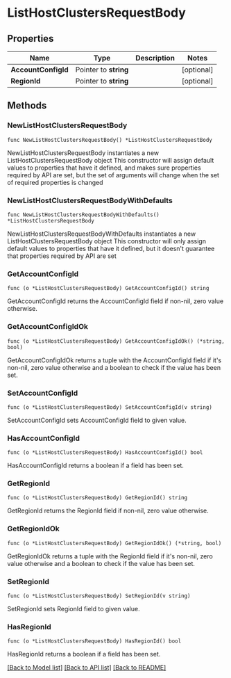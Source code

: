 # ListHostClustersRequestBody

## Properties

Name | Type | Description | Notes
------------ | ------------- | ------------- | -------------
**AccountConfigId** | Pointer to **string** |  | [optional] 
**RegionId** | Pointer to **string** |  | [optional] 

## Methods

### NewListHostClustersRequestBody

`func NewListHostClustersRequestBody() *ListHostClustersRequestBody`

NewListHostClustersRequestBody instantiates a new ListHostClustersRequestBody object
This constructor will assign default values to properties that have it defined,
and makes sure properties required by API are set, but the set of arguments
will change when the set of required properties is changed

### NewListHostClustersRequestBodyWithDefaults

`func NewListHostClustersRequestBodyWithDefaults() *ListHostClustersRequestBody`

NewListHostClustersRequestBodyWithDefaults instantiates a new ListHostClustersRequestBody object
This constructor will only assign default values to properties that have it defined,
but it doesn't guarantee that properties required by API are set

### GetAccountConfigId

`func (o *ListHostClustersRequestBody) GetAccountConfigId() string`

GetAccountConfigId returns the AccountConfigId field if non-nil, zero value otherwise.

### GetAccountConfigIdOk

`func (o *ListHostClustersRequestBody) GetAccountConfigIdOk() (*string, bool)`

GetAccountConfigIdOk returns a tuple with the AccountConfigId field if it's non-nil, zero value otherwise
and a boolean to check if the value has been set.

### SetAccountConfigId

`func (o *ListHostClustersRequestBody) SetAccountConfigId(v string)`

SetAccountConfigId sets AccountConfigId field to given value.

### HasAccountConfigId

`func (o *ListHostClustersRequestBody) HasAccountConfigId() bool`

HasAccountConfigId returns a boolean if a field has been set.

### GetRegionId

`func (o *ListHostClustersRequestBody) GetRegionId() string`

GetRegionId returns the RegionId field if non-nil, zero value otherwise.

### GetRegionIdOk

`func (o *ListHostClustersRequestBody) GetRegionIdOk() (*string, bool)`

GetRegionIdOk returns a tuple with the RegionId field if it's non-nil, zero value otherwise
and a boolean to check if the value has been set.

### SetRegionId

`func (o *ListHostClustersRequestBody) SetRegionId(v string)`

SetRegionId sets RegionId field to given value.

### HasRegionId

`func (o *ListHostClustersRequestBody) HasRegionId() bool`

HasRegionId returns a boolean if a field has been set.


[[Back to Model list]](../README.md#documentation-for-models) [[Back to API list]](../README.md#documentation-for-api-endpoints) [[Back to README]](../README.md)


